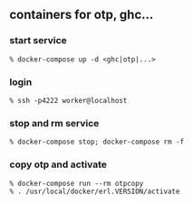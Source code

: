 ## containers for otp, ghc...


### start service

    % docker-compose up -d <ghc|otp|...>


### login

    % ssh -p4222 worker@localhost

### stop and rm service

    % docker-compose stop; docker-compose rm -f

### copy otp and activate

    % docker-compose run --rm otpcopy
    % . /usr/local/docker/erl.VERSION/activate


